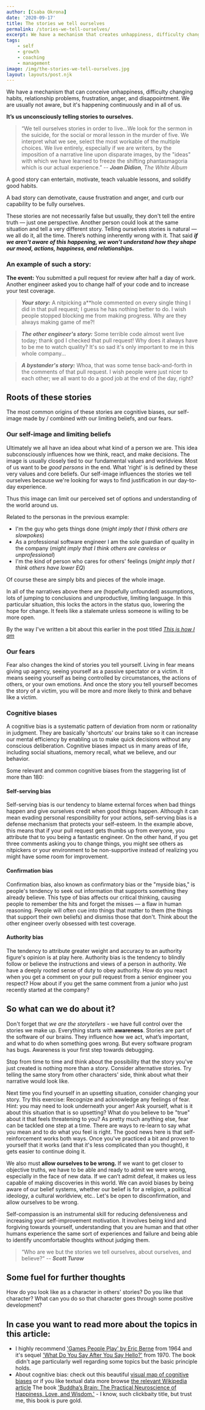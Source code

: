 ```yaml
---
author: [Csaba Okrona]
date: '2020-09-17'
title: The stories we tell ourselves
permalink: /stories-we-tell-ourselves/
excerpt: We have a mechanism that creates unhappiness, difficulty changing habits, relationship problems, frustration, anger and disappointment. We are usually not aware of this, but it is happening continuously and in all of us.
tags:
    - self
    - growth
    - coaching
    - management
image: /img/the-stories-we-tell-ourselves.jpg
layout: layouts/post.njk
---
```


We have a mechanism that can conceive unhappiness, difficulty changing habits, relationship problems, frustration, anger, and disappointment. We are usually not aware, but it's happening continuously and in all of us.

**It’s us unconsciously telling stories to ourselves.**

> “We tell ourselves stories in order to live...We look for the sermon in the suicide, for the social or moral lesson in the murder of five. We interpret what we see, select the most workable of the multiple choices. We live entirely, especially if we are writers, by the imposition of a narrative line upon disparate images, by the "ideas" with which we have learned to freeze the shifting phantasmagoria which is our actual experience.”
> -- <cite>_**Joan Didion**, The White Album_</cite>

A good story can entertain, motivate, teach valuable lessons, and solidify good habits.

A bad story can demotivate, cause frustration and anger, and curb our capability to be fully ourselves.

These stories are not necessarily false but usually, they don't tell the entire truth — just one perspective. Another person could look at the same situation and tell a very different story. Telling ourselves stories is natural — we all do it, all the time. There’s nothing inherently wrong with it. That said **_if we aren't aware of this happening, we won’t understand how they shape our mood, actions, happiness, and relationships._**


### An example of such a story:

**The event:** You submitted a pull request for review after half a day of work. Another engineer asked you to change half of your code and to increase your test coverage.

> **_Your story:_** A nitpicking a**hole commented on every single thing I did in that pull request; I guess he has nothing better to do. I wish people stopped blocking me from making progress. Why are they always making game of me?!

> **_The other engineer's story:_** Some terrible code almost went live today; thank god I checked that pull request! Why does it always have to be me to watch quality? It's so sad it's only important to me in this whole company...

> **_A bystander's story:_** Whoa, that was some tense back-and-forth in the comments of that pull request. I wish people were just nicer to each other; we all want to do a good job at the end of the day, right?


## Roots of these stories
The most common origins of these stories are cognitive biases, our self-image made by / combined with our limiting beliefs, and our fears.
### Our self-image and limiting beliefs
Ultimately we all have an idea about what kind of a person we are. This idea subconsciously influences how we think, react, and make decisions. The image is usually closely tied to our fundamental values and worldview. Most of us want to be _good persons_ in the end. What 'right' is is defined by these very values and core beliefs.
Our self-image influences the stories we tell ourselves because we're looking for ways to find justification in our day-to-day experience.

Thus this image can limit our perceived set of options and understanding of the world around us.

Related to the personas in the previous example:
* I'm the guy who gets things done (_might imply that I think others are slowpokes_)
* As a professional software engineer I am the sole guardian of quality in the company (_might imply that I think others are careless or unprofessional_)
* I'm the kind of person who cares for others' feelings (_might imply that I think others have lower EQ_)

Of course these are simply bits and pieces of the whole image.

In all of the narratives above there are (hopefully unfounded) assumptions, lots of jumping to conclusions and unproductive, limiting language. In this particular situation, this locks the actors in the status quo, lowering the hope for change. It feels like a stalemate unless someone is willing to be more open.

By the way I've written a bit about this earlier in the post titled [_This is how I am_](/this-is-how-i-am/)

### Our fears
Fear also changes the kind of stories you tell yourself. Living in fear means giving up agency, seeing yourself as a passive spectator or a victim. It means seeing yourself as being controlled by circumstances, the actions of others, or your own emotions. And once the story you tell yourself becomes the story of a victim, you will be more and more likely to think and behave like a victim.

### Cognitive biases
A cognitive bias is a systematic pattern of deviation from norm or rationality in judgment.
They are basically 'shortcuts' our brains take so it can increase our mental efficiency by enabling us to make quick decisions without any conscious deliberation.
Cognitive biases impact us in many areas of life, including social situations, memory recall, what we believe, and our behavior.

Some relevant and common cognitive biases from the staggering list of more than 180:
#### Self-serving bias
Self-serving bias is our tendency to blame external forces when bad things happen and give ourselves credit when good things happen. Although it can mean evading personal responsibility for your actions, self-serving bias is a defense mechanism that protects your self-esteem. In the example above, this means that if your pull request gets thumbs up from everyone, you attribute that to you being a fantastic engineer. On the other hand, if you get three comments asking you to change things, you might see others as nitpickers or your environment to be non-supportive instead of realizing you might have some room for improvement.
#### Confirmation bias
Confirmation bias, also known as confirmatory bias or the "myside bias," is people's tendency to seek out information that supports something they already believe. This type of bias affects our critical thinking, causing people to remember the hits and forget the misses — a flaw in human reasoning. People will often cue into things that matter to them (the things that support their own beliefs) and dismiss those that don't. Think about the other engineer overly obsessed with test coverage.
#### Authority bias
The tendency to attribute greater weight and accuracy to an authority figure's opinion is at play here. Authority bias is the tendency to blindly follow or believe the instructions and views of a person in authority. We have a deeply rooted sense of duty to obey authority. How do you react when you get a comment on your pull request from a senior engineer you respect? How about if you get the same comment from a junior who just recently started at the company?


## So what can we do about it?
Don't forget that _we are the storytellers_ - we have full control over the stories we make up.
Everything starts with **awareness**.
Stories are part of the software of our brains. They influence how we act, what’s important, and what to do when something goes wrong. But every software program has bugs. Awareness is your first step towards debugging.

Stop from time to time and think about the possibility that the story you've just created is nothing more than a story. Consider alternative stories. Try telling the same story from other characters' side, think about what their narrative would look like.

Next time you find yourself in an upsetting situation, consider changing your story. Try this exercise:
Recognize and acknowledge any feelings of fear. Hint: you may need to look underneath your anger!
Ask yourself, what is it about this situation that is so upsetting? What do you believe to be "true" about it that feels threatening to you?
As pretty much anything else, fear can be tackled one step at a time. There are ways to re-learn to say what you mean and to do what you feel is right. The good news here is that self-reinforcement works both ways. Once you've practiced a bit and proven to yourself that it works (and that it's less complicated than you thought), it gets easier to continue doing it.

We also must **allow ourselves to be wrong.** If we want to get closer to objective truths, we have to be able and ready to admit we were wrong, especially in the face of new data. If we can’t admit defeat, it makes us less capable of making discoveries in this world. We can avoid biases by being aware of our belief systems, whether our belief is for a religion, a political ideology, a cultural worldview, etc.. Let's be open to disconfirmation, and allow ourselves to be wrong.

Self-compassion is an instrumental skill for reducing defensiveness and increasing your self-improvement motivation. It involves being kind and forgiving towards yourself, understanding that you are human and that other humans experience the same sort of experiences and failure and being able to identify uncomfortable thoughts without judging them.

> “Who are we but the stories we tell ourselves, about ourselves, and believe?“
> -- <cite>_**Scott Turow**_</cite>


## Some fuel for further thoughts
How do you look like as a character in others' stories? Do you like that character? What can you do so that character goes through some positive development?

## In case you want to read more about the topics in this article:
* I highly recommend ['Games People Play' by Eric Berne](http://www.ericberne.com/games-people-play/) from 1964 and it's sequel ['What Do You Say After You Say Hello?'](http://www.ericberne.com/what-do-you-say-after-you-say-hello/) from 1970. The book didn't age particularly well regarding some topics but the basic principle holds.
* About cognitive bias: check out this beautiful [visual map of cognitive biases](https://www.visualcapitalist.com/wp-content/uploads/2017/09/cognitive-bias-infographic.html) or if you like textual data more browse [the relevant Wikipedia article](https://en.wikipedia.org/wiki/List_of_cognitive_biases)
The book ['Buddha’s Brain: The Practical Neuroscience of Happiness, Love, and Wisdom.'](https://www.rickhanson.net/books/buddhas-brain/) - I know, such clickbaity title, but trust me, this book is pure gold.

